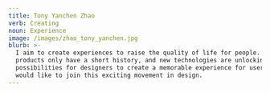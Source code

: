 ```yaml
---
title: Tony Yanchen Zhao
verb: Creating
noun: Experience
image: /images/zhao_tony_yanchen.jpg
blurb: >-
  I aim to create experiences to raise the quality of life for people. Digital
  products only have a short history, and new technologies are unlocking new
  possibilities for designers to create a memorable experience for users. I
  would like to join this exciting movement in design.
---
```


